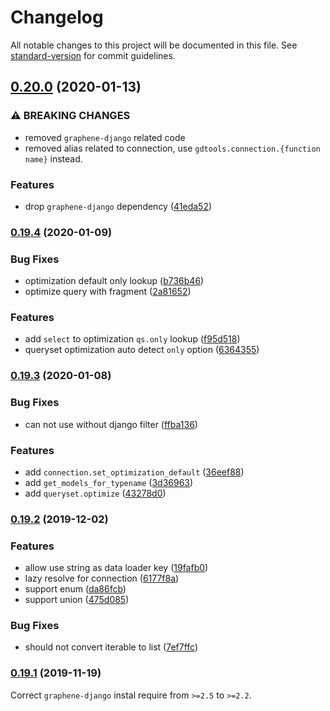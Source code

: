 # Changelog

All notable changes to this project will be documented in this file. See [standard-version](https://github.com/conventional-changelog/standard-version) for commit guidelines.

## [0.20.0](http://git.zhouxuan.site:10022/Nate/graphene-django-tools/compare/v0.19.4...v0.20.0) (2020-01-13)


### ⚠ BREAKING CHANGES

* removed `graphene-django` related code
* removed alias related to connection,
use `gdtools.connection.{function name}` instead.

### Features

* drop `graphene-django` dependency ([41eda52](http://git.zhouxuan.site:10022/Nate/graphene-django-tools/commit/41eda52))

### [0.19.4](http://git.zhouxuan.site:10022/Nate/graphene-django-tools/compare/v0.19.3...v0.19.4) (2020-01-09)

### Bug Fixes

- optimization default only lookup ([b736b46](http://git.zhouxuan.site:10022/Nate/graphene-django-tools/commit/b736b46))
- optimize query with fragment ([2a81652](http://git.zhouxuan.site:10022/Nate/graphene-django-tools/commit/2a81652))

### Features

- add `select` to optimization `qs.only` lookup ([f95d518](http://git.zhouxuan.site:10022/Nate/graphene-django-tools/commit/f95d518))
- queryset optimization auto detect `only` option ([6364355](http://git.zhouxuan.site:10022/Nate/graphene-django-tools/commit/6364355))

### [0.19.3](http://git.zhouxuan.site:10022/Nate/graphene-django-tools/compare/v0.19.2...v0.19.3) (2020-01-08)

### Bug Fixes

- can not use without django filter ([ffba136](https://github.com/NateScarlet/graphene-django-tools/commit/ffba136))

### Features

- add `connection.set_optimization_default` ([36eef88](https://github.com/NateScarlet/graphene-django-tools/commit/36eef88))
- add `get_models_for_typename` ([3d36963](https://github.com/NateScarlet/graphene-django-tools/commit/3d36963))
- add `queryset.optimize` ([43278d0](https://github.com/NateScarlet/graphene-django-tools/commit/43278d0))

### [0.19.2](https://github.com/NateScarlet/graphene-django-tools/compare/v0.19.1...v0.19.2) (2019-12-02)

### Features

- allow use string as data loader key ([19fafb0](https://github.com/NateScarlet/graphene-django-tools/commit/19fafb0f84c9388fc8fc13e0f01f4f4a81e72361))
- lazy resolve for connection ([6177f8a](https://github.com/NateScarlet/graphene-django-tools/commit/6177f8ad5e67dd5893eb5d58487a4d5ce958e4a4))
- support enum ([da86fcb](https://github.com/NateScarlet/graphene-django-tools/commit/da86fcb2b0ee725bf8612a73468149d2cab1df03))
- support union ([475d085](https://github.com/NateScarlet/graphene-django-tools/commit/475d085b05312063b5ff5448010ea2f5b86a1ee3))

### Bug Fixes

- should not convert iterable to list ([7ef7ffc](https://github.com/NateScarlet/graphene-django-tools/commit/7ef7ffc1402186786061804499e591d61e6f2ba3))

### [0.19.1](https://github.com/NateScarlet/graphene-django-tools/compare/v0.19.0...v0.19.1) (2019-11-19)

Correct `graphene-django` instal require from `>=2.5` to `>=2.2`.
